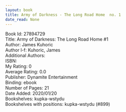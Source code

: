 ```yaml
---
layout: book
title: Army of Darkness - The Long Road Home  no. 1
date_read: None
---
```


Book Id: 27894729<br />
Title: Army of Darkness: The Long Road Home #1<br />
Author: James Kuhoric<br />
Author l-f: Kuhoric, James<br />
Additional Authors: <br />
ISBN: <br />
My Rating: 0<br />
Average Rating: 0.0<br />
Publisher: Dynamite Entertainment<br />
Binding: ebook<br />
Number of Pages: 21<br />
Date Added: 2020/01/20<br />
Bookshelves: kupka-wstydu<br />
Bookshelves with positions: kupka-wstydu (#899)<br />

